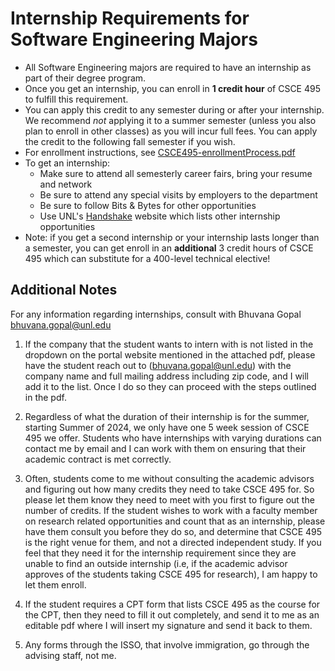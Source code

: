 
# Internship Requirements for Software Engineering Majors

* All Software Engineering majors are required to have an internship as part of their degree program.
* Once you get an internship, you can enroll in **1 credit hour** of CSCE 495 to fulfill this requirement.
* You can apply this credit to any semester during or after your internship.  We recommend *not* applying it
  to a summer semester (unless you also plan to enroll in other classes) as you will incur full fees.  You
  can apply the credit to the following fall semester if you wish.
* For enrollment instructions, see [CSCE495-enrollmentProcess.pdf](./CSCE495-enrollmentProcess.pdf)
* To get an internship:
  * Make sure to attend all semesterly career fairs, bring your resume and network
  * Be sure to attend any special visits by employers to the department
  * Be sure to follow Bits & Bytes for other opportunities
  * Use UNL's [Handshake](https://unl.joinhandshake.com) website which lists other internship opportunities
* Note: if you get a second internship or your internship lasts longer than a semester, you can get enroll
  in an **additional** 3 credit hours of CSCE 495 which can substitute for a 400-level technical elective!

## Additional Notes

For any information regarding internships, consult with Bhuvana Gopal <bhuvana.gopal@unl.edu>

1. If the company that the student wants to intern with is not listed in the dropdown on the portal website mentioned in the attached pdf, please have the student reach out to (<bhuvana.gopal@unl.edu>) with the company name and full mailing address including zip code, and I will add it to the list. Once I do so they can proceed with the steps outlined in the pdf.

2. Regardless of what the duration of their internship is for the summer, starting Summer of 2024, we only have one 5 week session of CSCE 495 we offer. Students who have internships with varying durations can contact me by email and I can work with them on ensuring that their academic contract is met correctly.

3. Often, students come to me without consulting the academic advisors and figuring out how many credits they need to take CSCE 495 for. So please let them know they need to meet with you first to figure out the number of credits.
If the student wishes to work with a faculty member on research related opportunities and count that as an internship, please have them consult you before they do so, and determine that CSCE 495 is the right venue for them, and not a directed independent study. If you feel that they need it for the internship requirement since they are unable to find an outside internship (i.e, if the academic advisor approves of the students taking CSCE 495 for research), I am happy to let them enroll.

4. If the student requires a CPT form that lists CSCE 495 as the course for the CPT, then they need to fill it out completely, and send it to me as an editable pdf where I will insert my signature and send it back to them.

5. Any forms through the ISSO, that involve immigration, go through the advising staff, not me.
